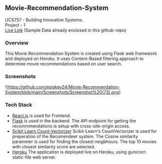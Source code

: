 ## Movie-Recommendation-System
UCS757 - Building Innovative Systems. <br />
Project - 1 <br />
[Live Link](https://ucs757-p1-mrs-101803201.herokuapp.com/)
(Sample Data already enclosed in this github-repo)
### Overview
This Movie Recommendation System is created using Flask web framework and deployed on Heroku. 
It uses Content-Based filtering approach to determine movie recommendations based on user search.
### Screenshots
!(https://github.com/episkey24/Movie-Recommendation-System/blob/main/Screenshots/Screenshot%20(73).png)
### Tech Stack
- [React.js](https://github.com/facebook/react) is used for Frontend.
- [Flask](https://github.com/pallets/flask) is used in the backend. The API endpoint for getting the recommmendations is setup with cross-site-origin access.
- [Scikit Learn Count-Vectorizer](https://github.com/scikit-learn/scikit-learn) Scikit-Learn's CountVectorizer is used for preperation of the Recomendeer system. The Cosine similarity parameter is used for finding the closest neigbhours. The top 10 movies with closest similarity score are selected.
- [Heroku](https://github.com/heroku/heroku-buildpack-python) The application is deployed live on Heroku, using gunicorn static-file web server.
